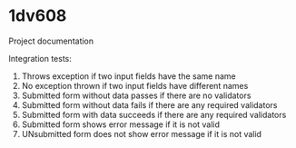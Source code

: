 # 1dv608

Project documentation

Integration tests:

1. Throws exception if two input fields have the same name
2. No exception thrown if two input fields have different names
3. Submitted form without data passes if there are no validators
4. Submitted form without data fails if there are any required validators
5. Submitted form with data succeeds if there are any required validators
6. Submitted form shows error message if it is not valid
7. UNsubmitted form does not show error message if it is not valid

